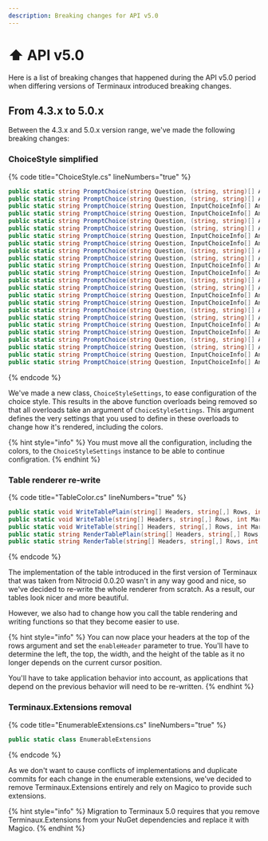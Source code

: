 ```yaml
---
description: Breaking changes for API v5.0
---
```


# ⬆️ API v5.0

Here is a list of breaking changes that happened during the API v5.0 period when differing versions of Terminaux introduced breaking changes.

## From 4.3.x to 5.0.x

Between the 4.3.x and 5.0.x version range, we've made the following breaking changes:

### ChoiceStyle simplified

{% code title="ChoiceStyle.cs" lineNumbers="true" %}
```csharp
public static string PromptChoice(string Question, (string, string)[] Answers, ChoiceOutputType OutputType = ChoiceOutputType.OneLine, bool PressEnter = false)
public static string PromptChoice(string Question, (string, string)[] Answers, (string, string)[] AlternateAnswers, ChoiceOutputType OutputType = ChoiceOutputType.OneLine, bool PressEnter = false)
public static string PromptChoice(string Question, InputChoiceInfo[] Answers, ChoiceOutputType OutputType = ChoiceOutputType.OneLine, bool PressEnter = false)
public static string PromptChoice(string Question, InputChoiceInfo[] Answers, InputChoiceInfo[] AltAnswers, ChoiceOutputType OutputType = ChoiceOutputType.OneLine, bool PressEnter = false)
public static string PromptChoice(string Question, (string, string)[] Answers, Color questionColor, ChoiceOutputType OutputType = ChoiceOutputType.OneLine, bool PressEnter = false)
public static string PromptChoice(string Question, (string, string)[] Answers, (string, string)[] AlternateAnswers, Color questionColor, ChoiceOutputType OutputType = ChoiceOutputType.OneLine, bool PressEnter = false)
public static string PromptChoice(string Question, InputChoiceInfo[] Answers, Color questionColor, ChoiceOutputType OutputType = ChoiceOutputType.OneLine, bool PressEnter = false)
public static string PromptChoice(string Question, InputChoiceInfo[] Answers, InputChoiceInfo[] AltAnswers, Color questionColor, ChoiceOutputType OutputType = ChoiceOutputType.OneLine, bool PressEnter = false)
public static string PromptChoice(string Question, (string, string)[] Answers, Color questionColor, Color inputColor, ChoiceOutputType OutputType = ChoiceOutputType.OneLine, bool PressEnter = false)
public static string PromptChoice(string Question, (string, string)[] Answers, (string, string)[] AlternateAnswers, Color questionColor, Color inputColor, ChoiceOutputType OutputType = ChoiceOutputType.OneLine, bool PressEnter = false)
public static string PromptChoice(string Question, InputChoiceInfo[] Answers, Color questionColor, Color inputColor, ChoiceOutputType OutputType = ChoiceOutputType.OneLine, bool PressEnter = false)
public static string PromptChoice(string Question, InputChoiceInfo[] Answers, InputChoiceInfo[] AltAnswers, Color questionColor, Color inputColor, ChoiceOutputType OutputType = ChoiceOutputType.OneLine, bool PressEnter = false)
public static string PromptChoice(string Question, (string, string)[] Answers, Color questionColor, Color inputColor, Color optionColor, ChoiceOutputType OutputType = ChoiceOutputType.OneLine, bool PressEnter = false)
public static string PromptChoice(string Question, (string, string)[] Answers, (string, string)[] AlternateAnswers, Color questionColor, Color inputColor, Color optionColor, ChoiceOutputType OutputType = ChoiceOutputType.OneLine, bool PressEnter = false)
public static string PromptChoice(string Question, InputChoiceInfo[] Answers, Color questionColor, Color inputColor, Color optionColor, ChoiceOutputType OutputType = ChoiceOutputType.OneLine, bool PressEnter = false)
public static string PromptChoice(string Question, InputChoiceInfo[] Answers, InputChoiceInfo[] AltAnswers, Color questionColor, Color inputColor, Color optionColor, ChoiceOutputType OutputType = ChoiceOutputType.OneLine, bool PressEnter = false)
public static string PromptChoice(string Question, (string, string)[] Answers, Color questionColor, Color inputColor, Color optionColor, Color altOptionColor, ChoiceOutputType OutputType = ChoiceOutputType.OneLine, bool PressEnter = false)
public static string PromptChoice(string Question, (string, string)[] Answers, (string, string)[] AlternateAnswers, Color questionColor, Color inputColor, Color optionColor, Color altOptionColor, ChoiceOutputType OutputType = ChoiceOutputType.OneLine, bool PressEnter = false)
public static string PromptChoice(string Question, InputChoiceInfo[] Answers, Color questionColor, Color inputColor, Color optionColor, Color altOptionColor, ChoiceOutputType OutputType = ChoiceOutputType.OneLine, bool PressEnter = false)
public static string PromptChoice(string Question, InputChoiceInfo[] Answers, InputChoiceInfo[] AltAnswers, Color questionColor, Color inputColor, Color optionColor, Color altOptionColor, ChoiceOutputType OutputType = ChoiceOutputType.OneLine, bool PressEnter = false)
public static string PromptChoice(string Question, (string, string)[] Answers, Color questionColor, Color inputColor, Color optionColor, Color altOptionColor, Color disabledOptionColor, ChoiceOutputType OutputType = ChoiceOutputType.OneLine, bool PressEnter = false)
public static string PromptChoice(string Question, (string, string)[] Answers, (string, string)[] AlternateAnswers, Color questionColor, Color inputColor, Color optionColor, Color altOptionColor, Color disabledOptionColor, ChoiceOutputType OutputType = ChoiceOutputType.OneLine, bool PressEnter = false)
public static string PromptChoice(string Question, InputChoiceInfo[] Answers, Color questionColor, Color inputColor, Color optionColor, Color altOptionColor, Color disabledOptionColor, ChoiceOutputType OutputType = ChoiceOutputType.OneLine, bool PressEnter = false)
public static string PromptChoice(string Question, InputChoiceInfo[] Answers, InputChoiceInfo[] AltAnswers, Color questionColor, Color inputColor, Color optionColor, Color altOptionColor, Color disabledOptionColor, ChoiceOutputType OutputType = ChoiceOutputType.OneLine, bool PressEnter = false)
```
{% endcode %}

We've made a new class, `ChoiceStyleSettings`, to ease configuration of the choice style. This results in the above function overloads being removed so that all overloads take an argument of `ChoiceStyleSettings`. This argument defines the very settings that you used to define in these overloads to change how it's rendered, including the colors.

{% hint style="info" %}
You must move all the configuration, including the colors, to the `ChoiceStyleSettings` instance to be able to continue configration.
{% endhint %}

### Table renderer re-write

{% code title="TableColor.cs" lineNumbers="true" %}
```csharp
public static void WriteTablePlain(string[] Headers, string[,] Rows, int Margin, bool SeparateRows = true, List<CellOptions>? CellOptions = null)
public static void WriteTable(string[] Headers, string[,] Rows, int Margin, bool SeparateRows = true, List<CellOptions>? CellOptions = null)
public static void WriteTable(string[] Headers, string[,] Rows, int Margin, Color SeparatorForegroundColor, Color HeaderForegroundColor, Color ValueForegroundColor, Color BackgroundColor, bool SeparateRows = true, List<CellOptions>? CellOptions = null)
public static string RenderTablePlain(string[] Headers, string[,] Rows, int Margin, bool SeparateRows = true, List<CellOptions>? CellOptions = null)
public static string RenderTable(string[] Headers, string[,] Rows, int Margin, Color SeparatorForegroundColor, Color HeaderForegroundColor, Color ValueForegroundColor, Color BackgroundColor, bool SeparateRows = true, List<CellOptions>? CellOptions = null)
```
{% endcode %}

The implementation of the table introduced in the first version of Terminaux that was taken from Nitrocid 0.0.20 wasn't in any way good and nice, so we've decided to re-write the whole renderer from scratch. As a result, our tables look nicer and more beautiful.

However, we also had to change how you call the table rendering and writing functions so that they become easier to use.

{% hint style="info" %}
You can now place your headers at the top of the rows argument and set the `enableHeader` parameter to true. You'll have to determine the left, the top, the width, and the height of the table as it no longer depends on the current cursor position.

You'll have to take application behavior into account, as applications that depend on the previous behavior will need to be re-written.
{% endhint %}

### Terminaux.Extensions removal

{% code title="EnumerableExtensions.cs" lineNumbers="true" %}
```csharp
public static class EnumerableExtensions
```
{% endcode %}

As we don't want to cause conflicts of implementations and duplicate commits for each change in the enumerable extensions, we've decided to remove Terminaux.Extensions entirely and rely on Magico to provide such extensions.

{% hint style="info" %}
Migration to Terminaux 5.0 requires that you remove Terminaux.Extensions from your NuGet dependencies and replace it with Magico.
{% endhint %}
